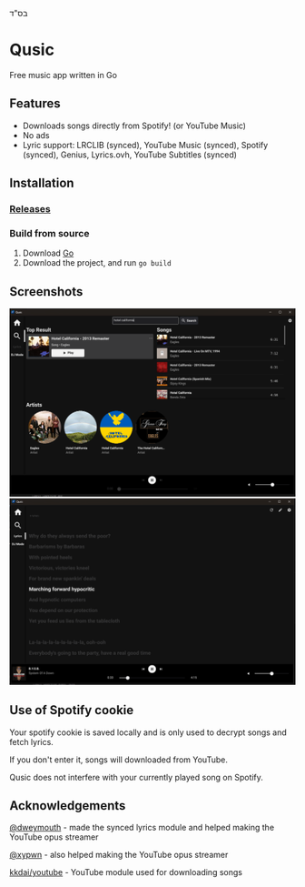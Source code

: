 בס"ד
# Qusic
Free music app written in Go

## Features
- Downloads songs directly from Spotify! (or YouTube Music)
- No ads
- Lyric support: LRCLIB (synced), YouTube Music (synced), Spotify (synced), Genius, Lyrics.ovh, YouTube Subtitles (synced)

## Installation

### [Releases](https://github.com/oq-x/qusic/releases)

### Build from source
1. Download [Go](https://go.dev)
2. Download the project, and run `go build`

## Screenshots
![screenshot](screenshots/image.png)
![screenshot](screenshots/image-1.png)

## Use of Spotify cookie
Your spotify cookie is saved locally and is only used to decrypt songs and fetch lyrics.

If you don't enter it, songs will downloaded from YouTube.

Qusic does not interfere with your currently played song on Spotify.

## Acknowledgements
[@dweymouth](https://github.com/dweymouth) - made the synced lyrics module and helped making the YouTube opus streamer

[@xypwn](https://github.com/xypwn) - also helped making the YouTube opus streamer

[kkdai/youtube](https://github.com/kkdai/youtube) - YouTube module used for downloading songs

